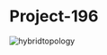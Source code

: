 # Project-196

![hybridtopology](https://github.com/ShauryaAttal/Project-196/assets/87157875/cb040b17-3e9d-4782-99c1-d2671b63b506)
